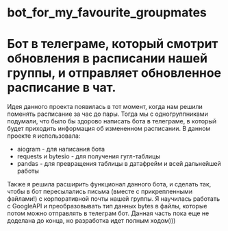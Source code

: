 # bot_for_my_favourite_groupmates
# Бот в телеграме, который смотрит обновления в расписании нашей группы, и отправляет обновленное расписание в чат.
Идея данного проекта появилась в тот момент, когда нам решили поменять расписание за час до пары. Тогда мы с одногруппниками подумали, что было бы здорово написать бота в телеграме, в который будет приходить информация об измененном расписании.
В данном проекте я использовала: 
* aiogram - для написания бота
* requests и bytesio - для получения гугл-таблицы
* pandas - для превращения таблицы в датафрейм и всей дальнейшей работы

Также я решила расширить функционал данного бота, и сделать так, чтобы в бот пересылались письма (вместе с прикрепленными файлами!) с корпоративной почты нашей группы.
Я научилась работать с GoogleAPI и преобразовывать тип данных bytes в файлы, которые потом можно отправлять в телеграм бот. Данная часть пока еще не доделана до конца, но разработка идет полным ходом)))
